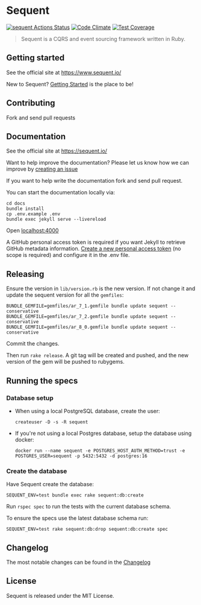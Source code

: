 # Sequent

[![sequent Actions Status](https://github.com/zilverline/sequent/workflows/rspec/badge.svg)](https://github.com/zilverline/sequent/actions) [![Code Climate](https://codeclimate.com/github/zilverline/sequent/badges/gpa.svg)](https://codeclimate.com/github/zilverline/sequent) [![Test Coverage](https://codeclimate.com/github/zilverline/sequent/badges/coverage.svg)](https://codeclimate.com/github/zilverline/sequent)

> Sequent is a CQRS and event sourcing framework written in Ruby.

## Getting started

See the official site at https://www.sequent.io/

New to Sequent? [Getting Started](http://www.sequent.io/docs/getting-started.html) is the place to be!

## Contributing

Fork and send pull requests

## Documentation

See the official site at https://sequent.io/

Want to help improve the documentation? Please let us know how we can improve by [creating an issue](https://github.com/zilverline/sequent/issues/new)

If you want to help write the documentation fork and send pull request.

You can start the documentation locally via:

```
cd docs
bundle install
cp .env.example .env
bundle exec jekyll serve --livereload
```

Open [localhost:4000](http://localhost:4000)

A GitHub personal access token is required if you want Jekyll to retrieve GitHub metadata information.
[Create a new personal access token](https://github.com/settings/tokens/new) (no scope is required) and configure it in the .env file.

## Releasing

Ensure the version in `lib/version.rb` is the new version. If not change it and update the sequent version for all the `gemfiles`:

```
BUNDLE_GEMFILE=gemfiles/ar_7_1.gemfile bundle update sequent --conservative
BUNDLE_GEMFILE=gemfiles/ar_7_2.gemfile bundle update sequent --conservative
BUNDLE_GEMFILE=gemfiles/ar_8_0.gemfile bundle update sequent --conservative
```

Commit the changes.

Then run `rake release`. A git tag will be created and pushed, and the new version of the gem will be pushed to rubygems.


## Running the specs

### Database setup
* When using a local PostgreSQL database, create the user:
  ```shell
  createuser -D -s -R sequent
  ```
* If you're not using a local Postgres database, setup the database using docker:
  ```shell
  docker run --name sequent -e POSTGRES_HOST_AUTH_METHOD=trust -e POSTGRES_USER=sequent -p 5432:5432 -d postgres:16
  ```

### Create the database
Have Sequent create the database:
```shell
SEQUENT_ENV=test bundle exec rake sequent:db:create
```

Run `rspec spec` to run the tests with the current database schema.

To ensure the specs use the latest database schema run:

```
SEQUENT_ENV=test rake sequent:db:drop sequent:db:create spec
```

## Changelog

The most notable changes can be found in the [Changelog](CHANGELOG.md)

## License

Sequent is released under the MIT License.
